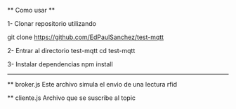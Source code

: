 ** Como usar **

1- Clonar repositorio utilizando

git clone https://github.com/EdPaulSanchez/test-mqtt

2- Entrar al directorio test-mqtt
cd test-mqtt

3- Instalar dependencias
npm install

---------------------------------------

** broker.js
Este archivo simula el envio de una lectura rfid

** cliente.js
Archivo que se suscribe al topic

